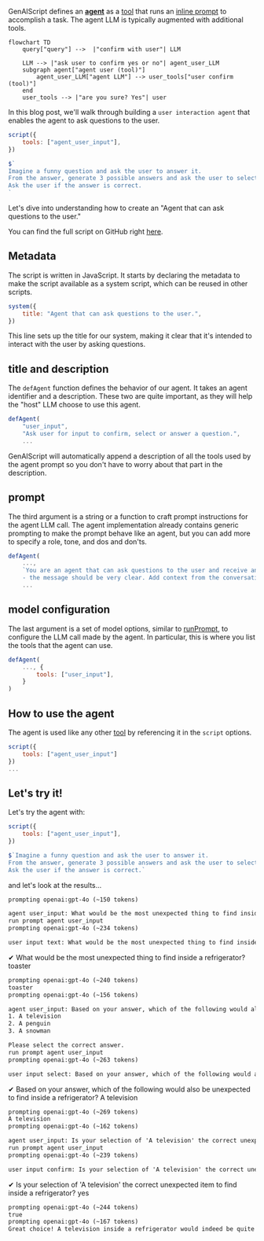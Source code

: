 GenAIScript defines an [**agent**](/genaiscript/reference/scripts/agents) as a [tool](/genaiscript/reference/scripts/tools) that
runs an [inline prompt](/genaiscript/reference/scripts/inline-prompts) to accomplish a task. The agent LLM is typically augmented with
additional tools.

```mermaid
flowchart TD
    query["query"] -->  |"confirm with user"| LLM

    LLM --> |"ask user to confirm yes or no"| agent_user_LLM
    subgraph agent["agent user (tool)"]
        agent_user_LLM["agent LLM"] --> user_tools["user confirm (tool)"]
    end
    user_tools --> |"are you sure? Yes"| user
```

In this blog post, we'll walk through building a `user interaction agent` that enables the agent to ask questions to the user.

```js wrap
script({
    tools: ["agent_user_input"],
})

$`
Imagine a funny question and ask the user to answer it.
From the answer, generate 3 possible answers and ask the user to select the correct one.
Ask the user if the answer is correct.
`
```

Let's dive into understanding how to create an "Agent that can ask questions to the user."

You can find the full script on GitHub right [here](https://github.com/microsoft/genaiscript/blob/main/packages/core/src/genaisrc/system.agent_user_input.genai.mjs).

## Metadata

The script is written in JavaScript. It starts by declaring the metadata to make the script available as a system script,
which can be reused in other scripts.

```js title="system.agent_user_input.genai.mjs"
system({
    title: "Agent that can ask questions to the user.",
})
```

This line sets up the title for our system, making it clear that it's intended to interact with the user by asking questions.

## title and description

The `defAgent` function defines the behavior of our agent. It takes an agent identifier and a description. These two are quite important,
as they will help the "host" LLM choose to use this agent.

```js wrap
defAgent(
    "user_input",
    "Ask user for input to confirm, select or answer a question.",
    ...
```

GenAIScript will automatically append a description of all the tools used by the agent prompt so you don't have to worry about that part in the description.

## prompt

The third argument is a string or a function to craft prompt instructions for the agent LLM call. The agent implementation already contains generic prompting
to make the prompt behave like an agent, but you can add more to specify a role, tone, and dos and don'ts.

```js wrap
defAgent(
    ...,
    `You are an agent that can ask questions to the user and receive answers. Use the tools to interact with the user.
    - the message should be very clear. Add context from the conversation as needed.`,
    ...
```

## model configuration

The last argument is a set of model options, similar to [runPrompt](/genaiscript/reference/scripts/inline-prompts), to configure the LLM call made by the agent.
In particular, this is where you list the tools that the agent can use.

```js 'tools: ["user_input"]' wrap
defAgent(
    ..., {
        tools: ["user_input"],
    }
)
```

## How to use the agent

The agent is used like any other [tool](/genaiscript/reference/scripts/tools) by referencing it in the `script` options.

```js 'tools: ["agent_user_input"]'
script({
    tools: ["agent_user_input"]
})
...
```

## Let's try it!

Let's try the agent with:

```js wrap
script({
    tools: ["agent_user_input"],
})

$`Imagine a funny question and ask the user to answer it.
From the answer, generate 3 possible answers and ask the user to select the correct one.
Ask the user if the answer is correct.`
```

and let's look at the results...

```txt wrap
prompting openai:gpt-4o (~150 tokens)

agent user_input: What would be the most unexpected thing to find inside a refrigerator?
run prompt agent user_input
prompting openai:gpt-4o (~234 tokens)

user input text: What would be the most unexpected thing to find inside a refrigerator?
```

✔ What would be the most unexpected thing to find inside a refrigerator? toaster

```txt wrap
prompting openai:gpt-4o (~240 tokens)
toaster
prompting openai:gpt-4o (~156 tokens)

agent user_input: Based on your answer, which of the following would also be unexpected to find inside a refrigerator?
1. A television
2. A penguin
3. A snowman

Please select the correct answer.
run prompt agent user_input
prompting openai:gpt-4o (~263 tokens)

user input select: Based on your answer, which of the following would also be unexpected to find inside a refrigerator?
```

✔ Based on your answer, which of the following would also be unexpected to find inside a refrigerator? A television

```txt wrap
prompting openai:gpt-4o (~269 tokens)
A television
prompting openai:gpt-4o (~162 tokens)

agent user_input: Is your selection of 'A television' the correct unexpected item to find inside a refrigerator?
run prompt agent user_input
prompting openai:gpt-4o (~239 tokens)

user input confirm: Is your selection of 'A television' the correct unexpected item to find inside a refrigerator?
```

✔ Is your selection of 'A television' the correct unexpected item to find inside a refrigerator? yes

```txt wrap
prompting openai:gpt-4o (~244 tokens)
true
prompting openai:gpt-4o (~167 tokens)
Great choice! A television inside a refrigerator would indeed be quite unexpected.
```